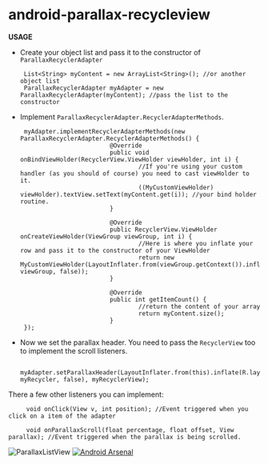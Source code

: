 android-parallax-recycleview
============================
**USAGE**

 - Create your object list and pass it to the constructor of `ParallaxRecyclerAdapter`


        List<String> myContent = new ArrayList<String>(); //or another object list
        ParallaxRecyclerAdapter myAdapter = new ParallaxRecyclerAdapter(myContent); //pass the list to the constructor


 - Implement `ParallaxRecyclerAdapter.RecyclerAdapterMethods`.


        myAdapter.implementRecyclerAdapterMethods(new ParallaxRecyclerAdapter.RecyclerAdapterMethods() {
                                @Override
                                public void onBindViewHolder(RecyclerView.ViewHolder viewHolder, int i) {
                                        //If you're using your custom handler (as you should of course) you need to cast viewHolder to it.
                                        ((MyCustomViewHolder) viewHolder).textView.setText(myContent.get(i)); //your bind holder routine.
                                }

                                @Override
                                public RecyclerView.ViewHolder onCreateViewHolder(ViewGroup viewGroup, int i) {
                                        //Here is where you inflate your row and pass it to the constructor of your ViewHolder
                                        return new MyCustomViewHolder(LayoutInflater.from(viewGroup.getContext()).inflate(R.layout.myRow, viewGroup, false));
                                }

                                @Override
                                public int getItemCount() {
                                        //return the content of your array
                                        return myContent.size();
                                }
        });

 - Now we set the parallax header. You need to pass the `RecyclerView` too to implement the scroll listeners.


        myAdapter.setParallaxHeader(LayoutInflater.from(this).inflate(R.layout.myParallaxView, myRecycler, false), myRecyclerView);

There a few other listeners you can implement:

         void onClick(View v, int position); //Event triggered when you click on a item of the adapter

         void onParallaxScroll(float percentage, float offset, View parallax); //Event triggered when the parallax is being scrolled.



![ParallaxListView](https://raw.githubusercontent.com/kanytu/android-parallax-recycleview/master/screenshots/screenshot.gif)
[![Android Arsenal](https://img.shields.io/badge/Android%20Arsenal-android--parallax--recyclerview-brightgreen.svg?style=flat)](https://android-arsenal.com/details/3/1095)
